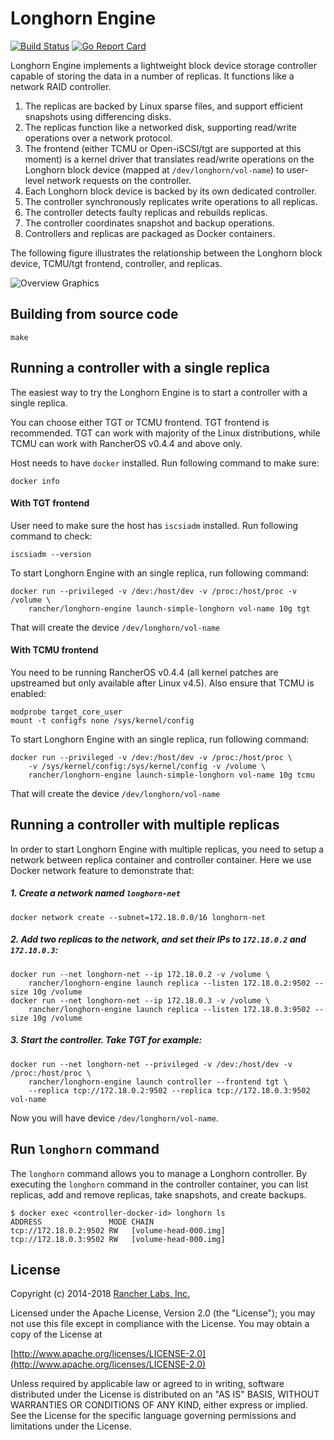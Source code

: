 Longhorn Engine 
========
[![Build Status](https://drone8.rancher.io/api/badges/rancher/longhorn-engine/status.svg)](https://drone8.rancher.io/rancher/longhorn-engine) [![Go Report Card](https://goreportcard.com/badge/github.com/rancher/longhorn-engine)](https://goreportcard.com/report/github.com/rancher/longhorn-engine)

Longhorn Engine implements a lightweight block device storage controller capable of storing the data in a number of replicas. It functions like a network RAID controller.

1. The replicas are backed by Linux sparse files, and support efficient snapshots using differencing disks.
1. The replicas function like a networked disk, supporting read/write operations over a network protocol.
1. The frontend (either TCMU or Open-iSCSI/tgt are supported at this moment) is a kernel driver that translates read/write operations on the Longhorn block device (mapped at `/dev/longhorn/vol-name`) to user-level network requests on the controller.
1. Each Longhorn block device is backed by its own dedicated controller.
1. The controller synchronously replicates write operations to all replicas.
1. The controller detects faulty replicas and rebuilds replicas.
1. The controller coordinates snapshot and backup operations.
1. Controllers and replicas are packaged as Docker containers.

The following figure illustrates the relationship between the Longhorn block device, TCMU/tgt frontend, controller, and replicas.

![Overview Graphics](/overview.png)

## Building from source code

`make`


## Running a controller with a single replica

The easiest way to try the Longhorn Engine is to start a controller with a single replica.

You can choose either TGT or TCMU frontend. TGT frontend is recommended. TGT
can work with majority of the Linux distributions, while TCMU can work with
RancherOS v0.4.4 and above only.

Host needs to have `docker` installed. Run following command to make sure:
```
docker info
```

#### With TGT frontend

User need to make sure the host has `iscsiadm` installed. Run following command to check:
```
iscsiadm --version
```

To start Longhorn Engine with an single replica, run following command:
```
docker run --privileged -v /dev:/host/dev -v /proc:/host/proc -v /volume \
    rancher/longhorn-engine launch-simple-longhorn vol-name 10g tgt
```

That will create the device `/dev/longhorn/vol-name`

#### With TCMU frontend

You need to be running RancherOS v0.4.4 (all kernel patches are upstreamed but only available after Linux v4.5).
Also ensure that TCMU is enabled:

    modprobe target_core_user
    mount -t configfs none /sys/kernel/config

To start Longhorn Engine with an single replica, run following command:
```
docker run --privileged -v /dev:/host/dev -v /proc:/host/proc \
    -v /sys/kernel/config:/sys/kernel/config -v /volume \
    rancher/longhorn-engine launch-simple-longhorn vol-name 10g tcmu
```

That will create the device `/dev/longhorn/vol-name`

## Running a controller with multiple replicas

In order to start Longhorn Engine with multiple replicas, you need to setup a network between replica container and controller container. Here we use Docker network feature to demonstrate that:

##### 1. Create a network named `longhorn-net`
```
docker network create --subnet=172.18.0.0/16 longhorn-net
```
##### 2. Add two replicas to the network, and set their IPs to `172.18.0.2` and `172.18.0.3`:
```
docker run --net longhorn-net --ip 172.18.0.2 -v /volume \
    rancher/longhorn-engine launch replica --listen 172.18.0.2:9502 --size 10g /volume
docker run --net longhorn-net --ip 172.18.0.3 -v /volume \
    rancher/longhorn-engine launch replica --listen 172.18.0.3:9502 --size 10g /volume
```

##### 3. Start the controller. Take TGT for example:
```
docker run --net longhorn-net --privileged -v /dev:/host/dev -v /proc:/host/proc \
    rancher/longhorn-engine launch controller --frontend tgt \
    --replica tcp://172.18.0.2:9502 --replica tcp://172.18.0.3:9502 vol-name
```
Now you will have device `/dev/longhorn/vol-name`.

## Run `longhorn` command

The `longhorn` command allows you to manage a Longhorn controller. By executing the `longhorn` command in the controller container, you can list replicas, add and remove replicas, take snapshots, and create backups.

```
$ docker exec <controller-docker-id> longhorn ls
ADDRESS               MODE CHAIN
tcp://172.18.0.2:9502 RW   [volume-head-000.img]
tcp://172.18.0.3:9502 RW   [volume-head-000.img]
```

## License
Copyright (c) 2014-2018 [Rancher Labs, Inc.](http://rancher.com)

Licensed under the Apache License, Version 2.0 (the "License");
you may not use this file except in compliance with the License.
You may obtain a copy of the License at

[http://www.apache.org/licenses/LICENSE-2.0](http://www.apache.org/licenses/LICENSE-2.0)

Unless required by applicable law or agreed to in writing, software
distributed under the License is distributed on an "AS IS" BASIS,
WITHOUT WARRANTIES OR CONDITIONS OF ANY KIND, either express or implied.
See the License for the specific language governing permissions and
limitations under the License.
